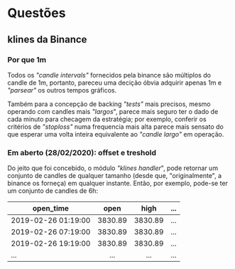 # Questões

## klines da Binance

### Por que 1m

Todos os *"candle intervals"* fornecidos pela binance são múltiplos do candle de 1m, portanto, pareceu uma decição óbvia adquirir apenas 1m e *"parsear"* os outros tempos gráficos.

Também para a concepção de backing *"tests"* mais precisos, mesmo operando com candles mais *"largos*", parece mais seguro ter o dado de cada minuto para checagem da estratégia; por exemplo, conferir os critérios de *"stoploss"* numa frequencia mais alta parece mais sensato do que esperar uma volta inteira equivalente ao *"candle largo"* em operação.

### Em aberto (28/02/2020): offset e treshold

Do jeito que foi concebido, o módulo *"klines handler*", pode retornar um conjunto de candles de qualquer tamanho (desde que, "originalmente", a binance os forneça) em qualquer instante. Então, por exemplo, pode-se ter um conjunto de candles de 6h:

| open_time           | open    | high    | ... |
| ------------------- |:-------:|:-------:| ---:|
| 2019-02-26 01:19:00 | 3830.89 | 3830.89 | ... |
| 2019-02-26 07:19:00 | 3830.89 | 3830.89 | ... |
| 2019-02-26 19:19:00 | 3830.89 | 3830.89 | ... |
|          ...        |   ...   |   ...   | ... |
